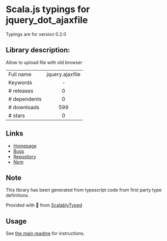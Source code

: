 
# Scala.js typings for jquery_dot_ajaxfile

Typings are for version 0.2.0

## Library description:
Allow to upload file with old browser

|                    |                 |
| ------------------ | :-------------: |
| Full name          | jquery.ajaxfile |
| Keywords           | - |
| # releases         | 0 |
| # dependents       | 0 |
| # downloads        | 599 |
| # stars            | 0 |

## Links
- [Homepage](https://github.com/fpellet/jquery.ajaxFile)
- [Bugs](https://github.com/fpellet/jquery.ajaxFile/issues)
- [Repository](https://github.com/fpellet/jquery.ajaxFile)
- [Npm](https://www.npmjs.com/package/jquery.ajaxfile)
    


## Note
This library has been generated from typescript code from first party type definitions.

Provided with :purple_heart: from [ScalablyTyped](https://github.com/oyvindberg/ScalablyTyped)

## Usage
See [the main readme](../../readme.md) for instructions.



